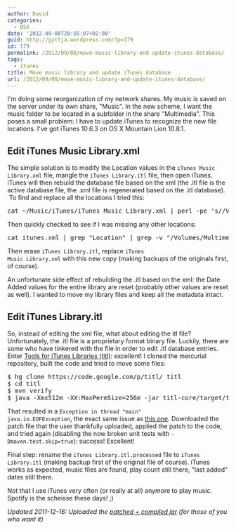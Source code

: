 ```yaml
---
author: David
categories:
  - OSX
date: '2012-09-08T20:55:07+02:00'
guid: http://gyttja.wordpress.com/?p=179
id: 179
permalink: /2012/09/08/move-music-library-and-update-itunes-database/
tags:
  - itunes
title: Move music library and update iTunes database
url: /2012/09/08/move-music-library-and-update-itunes-database/
---
```



I'm doing some reorganization of my network shares. My music is saved on the server under its own share, "Music". In the new scheme, I want the music folder to be located in a subfolder in the share "Multimedia". This poses a small problem: I have to update iTunes to recognize the new file locations. I've got iTunes 10.6.3 on OS X Mountain Lion 10.8.1.

<!--more-->

<h2>Edit iTunes Music Library.xml</h2>
The simple solution is to modify the Location values in the <code>iTunes Music Library.xml</code> file, mangle the <code>iTunes Library.itl</code> file, then open iTunes. iTunes will then rebuild the database file based on the xml (the .itl file is the active database file, the .xml file is regenerated based on the .itl database).  To find and replace all the locations I tried this:

<pre language="bash">
cat ~/Music/iTunes/iTunes Music Library.xml | perl -pe 's//Volumes/Music///Volumes/Multimedia/music//i' &gt; itunes.xml
</pre>

Then quickly checked to see if I was missing any other locations:

<pre language="bash">
cat itunes.xml | grep &quot;Location&quot; | grep -v &quot;/Volumes/Multimedia/music&quot;
</pre>

Then erase <code>iTunes Library.itl</code>, replace <code>iTunes Music Library.xml</code> with this new copy (making backups of the originals first, of course).

An unfortunate side effect of rebuilding the .itl based on the xml: the Date Added values for the entire library are reset (probably other values are reset as well). I wanted to move my library files and keep all the metadata intact.
<h2>Edit iTunes Library.itl</h2>
So, instead of editing the xml file, what about editing the itl file? Unfortunately, the .itl file is a proprietary format binary file. Luckily, there are some who have tinkered with the file in order to edit .itl database entries. Enter <a title="titl - Tools for iTunes Libraries" href="http://code.google.com/p/titl/" target="_blank">Tools for iTunes Libraries (titl)</a>: excellent! I cloned the mercurial repository, built the code and tried to move some files:

<pre language="bash">
$ hg clone https://code.google.com/p/titl/ titl
$ cd titl
$ mvn verify
$ java -Xmx512m -XX:MaxPermSize=256m -jar titl-core/target/titl-core-0.3-SNAPSHOT.jar MoveMusic --use-urls ~/Music/iTunes/iTunes Library.itl &quot;file://localhost/Volumes/Music&quot; &quot;file://localhost/Volumes/Multimedia/music&quot;
</pre>

That resulted in a <code>Exception in thread "main" java.io.EOFException</code>, the exact same issue as <a title="titl - EOFException when using MoveMusic" href="http://code.google.com/p/titl/issues/detail?id=18" target="_blank">this one</a>. Downloaded the patch file that the user thankfully uploaded, applied the patch to the code, and tried again (disabling the now broken unit tests with <code>-Dmaven.test.skip=true</code>): success! Excellent!

Final step: rename the <code>iTunes Library.itl.processed</code> file to <code>iTunes Library.itl</code> (making backup first of the original file of course). iTunes works as expected, music files are found, play count still there, "last added" dates still there.

Not that I use iTunes very often (or really at all) anymore to play music. Spotify is the scheisse these days! ;)

<em>Updated 2011-12-16: Uploaded the <a href="http://dl.dropbox.com/u/381583/titl-core-0.3-SNAPSHOT.zip" title="titl-core-0.3-SNAPSHOT.zip" target="_blank">patched + compiled jar</a> (for those of you who want it)</em>